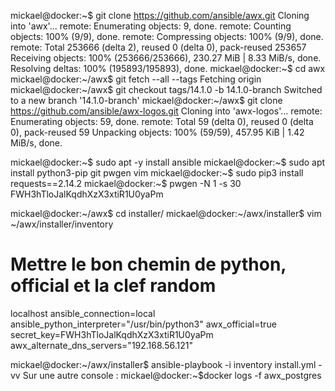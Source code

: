 mickael@docker:~$ git clone https://github.com/ansible/awx.git
Cloning into 'awx'...
remote: Enumerating objects: 9, done.
remote: Counting objects: 100% (9/9), done.
remote: Compressing objects: 100% (9/9), done.
remote: Total 253666 (delta 2), reused 0 (delta 0), pack-reused 253657
Receiving objects: 100% (253666/253666), 230.27 MiB | 8.33 MiB/s, done.
Resolving deltas: 100% (195893/195893), done.
mickael@docker:~$ cd awx
mickael@docker:~/awx$ git fetch --all --tags
Fetching origin
mickael@docker:~/awx$ git checkout tags/14.1.0 -b 14.1.0-branch
Switched to a new branch '14.1.0-branch'
mickael@docker:~/awx$ git clone https://github.com/ansible/awx-logos.git
Cloning into 'awx-logos'...
remote: Enumerating objects: 59, done.
remote: Total 59 (delta 0), reused 0 (delta 0), pack-reused 59
Unpacking objects: 100% (59/59), 457.95 KiB | 1.42 MiB/s, done.

mickael@docker:~$ sudo apt -y install ansible
mickael@docker:~$ sudo apt install python3-pip git pwgen vim
mickael@docker:~$ sudo pip3 install requests==2.14.2
mickael@docker:~$ pwgen -N 1 -s 30
FWH3hTloJalKqdhXzX3xtiR1U0yaPm

mickael@docker:~/awx$ cd installer/
mickael@docker:~/awx/installer$ vim ~/awx/installer/inventory
# Mettre le bon chemin de python, official et la clef random
localhost ansible_connection=local ansible_python_interpreter="/usr/bin/python3"
awx_official=true
secret_key=FWH3hTloJalKqdhXzX3xtiR1U0yaPm
awx_alternate_dns_servers="192.168.56.121"

mickael@docker:~/awx/installer$ ansible-playbook -i inventory install.yml -vv
Sur une autre console :
mickael@docker:~$docker logs -f awx_postgres
